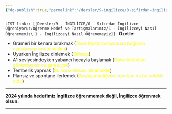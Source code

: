 ```yaml
---
{"dg-publish":true,"permalink":"/dersler/9-ingilizce/0-sifirdan-ingilizce-oegreniyoruz/oegrenme-hedef-ve-tartismalarimiz/1-ingilizceyi-nasil-oegrenemeyiz/"}
---
```



`LIST link:: [[Dersler/9 - İNGİLİZCE/0 - Sıfırdan İngilizce Öğreniyoruz/Öğrenme Hedef ve Tartışmalarımız/1 - İngilizceyi Nasıl Öğrenemeyiz\|1 - İngilizceyi Nasıl Öğrenemeyiz]]
`
**Özetle:**

- Grameri bir kenara bırakmak (<font color="#ffff00">Teori Masturbasyonuna bağlanıp uygulamayı unutmayalım</font>)
- Uyurken İngilizce dinlemek (<font color="#ffff00">Safsata</font>)
- A1 seviyesindeyken yabancı hocayla başlamak (<font color="#ffff00">Daha önümüzü göremiyoruz ve gerek yok</font>)
- Tembellik yapmak (<font color="#ffff00">Bu konu ihtisas alanımızdır</font>)
- Plansız ve spontane ilerlemek (<font color="#ffff00">Başlayamadığımız için tam da bu şekilde oldu</font>)

---

**2024 yılında hedefimiz İngilizce öğrenmemek değil, İngilizce öğrenmek olsun.**

---
